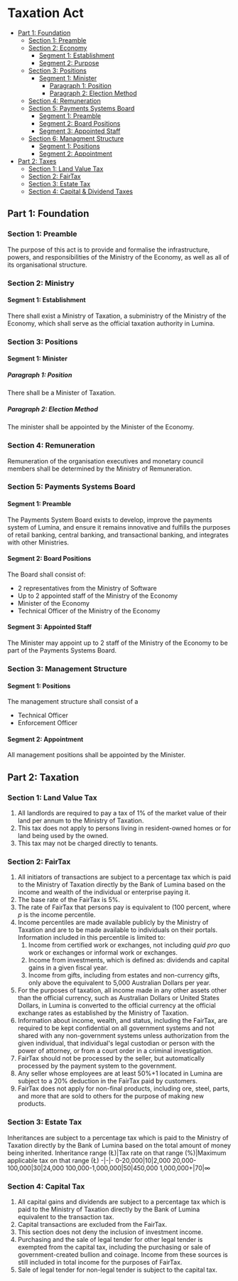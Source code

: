 # Taxation Act

- [Part 1: Foundation](https://github.com/lumina-gov/laws/blob/main/in_force/acts/economy.md#part-1-foundation)
    - [Section 1: Preamble](https://github.com/lumina-gov/laws/blob/main/in_force/acts/economy.md#section-1-preamble)
    - [Section 2: Economy](https://github.com/lumina-gov/laws/blob/main/in_force/acts/economy.md#section-2-economy)
        - [Segment 1: Establishment](https://github.com/lumina-gov/laws/blob/main/in_force/acts/economy.md#segment-1-establishment)
        - [Segment 2: Purpose](https://github.com/lumina-gov/laws/blob/main/in_force/acts/economy.md#segment-2-purpose)
    - [Section 3: Positions](https://github.com/lumina-gov/laws/blob/main/in_force/acts/economy.md#section-3-positions)
        - [Segment 1: Minister](https://github.com/lumina-gov/laws/blob/main/in_force/acts/economy.md#segment-1-minister)
            - [Paragraph 1: Position](https://github.com/lumina-gov/laws/blob/main/in_force/acts/economy.md#paragraph-1-position)
            - [Paragraph 2: Election Method](https://github.com/lumina-gov/laws/blob/main/in_force/acts/economy.md#paragraph-2-election-method)
    -  [Section 4: Remuneration](https://github.com/lumina-gov/laws/blob/main/in_force/acts/economy.md#section-4-remuneration)
    -  [Section 5: Payments Systems Board](https://github.com/lumina-gov/laws/blob/main/in_force/acts/economy.md#section-5-payments-systems-board)
        -  [Segment 1: Preamble](https://github.com/lumina-gov/laws/blob/main/in_force/acts/economy.md#segment-1-preamble)
        -  [Segment 2: Board Positions](https://github.com/lumina-gov/laws/blob/main/in_force/acts/economy.md#segment-2-board-positions)
        -  [Segment 3: Appointed Staff](https://github.com/lumina-gov/laws/blob/main/in_force/acts/economy.md#segment-3-appointed-staff)
    -  [Section 6: Managment Structure](https://github.com/lumina-gov/laws/blob/main/in_force/acts/economy.md#section-6-management-structure)
        -  [Segment 1: Positions](https://github.com/lumina-gov/laws/blob/main/in_force/acts/economy.md#segment-1-positions)
        -  [Segment 2: Appointment](https://github.com/lumina-gov/laws/blob/main/in_force/acts/economy.md#segment-2-appointment)
- [Part 2: Taxes](https://github.com/lumina-gov/laws/blob/main/in_force/acts/economy.md#part-2-Taxes)
    - [Section 1: Land Value Tax](https://github.com/lumina-gov/laws/blob/main/in_force/acts/economy.md#section-1-land-value-tax)
    - [Section 2: FairTax](https://github.com/lumina-gov/laws/blob/main/in_force/acts/economy.md#section-2-transaction-tax)
    - [Section 3: Estate Tax](https://github.com/lumina-gov/laws/blob/main/in_force/acts/economy.md#section-3-estate-tax)
    - [Section 4: Capital & Dividend Taxes](https://github.com/lumina-gov/laws/blob/main/in_force/acts/economy.md#section-4-capital-&-dividend-taxes)

## Part 1: Foundation

### Section 1: Preamble
The purpose of this act is to provide and formalise the infrastructure, powers, and responsibilities of the Ministry of the Economy, as well as all of its organisational structure.

### Section 2: Ministry

#### Segment 1: Establishment
There shall exist a Ministry of Taxation, a subministry of the Ministry of the Economy, which shall serve as the official taxation authority in Lumina.

### Section 3: Positions

#### Segment 1: Minister

##### Paragraph 1: Position
There shall be a Minister of Taxation.

##### Paragraph 2: Election Method
The minister shall be appointed by the Minister of the Economy.

### Section 4: Remuneration
Remuneration of the organisation executives and monetary council members shall be determined by the Ministry of Remuneration.

### Section 5: Payments Systems Board

#### Segment 1: Preamble
The Payments System Board exists to develop, improve the payments system of Lumina, and ensure it remains innovative and fulfills the purposes of retail banking, central banking, and transactional banking, and integrates with other Ministries.

#### Segment 2: Board Positions
The Board shall consist of:
- 2 representatives from the Ministry of Software
- Up to 2 appointed staff of the Ministry of the Economy
- Minister of the Economy
- Technical Officer of the Ministry of the Economy

#### Segment 3: Appointed Staff
The Minister may appoint up to 2 staff of the Ministry of the Economy to be part of the Payments Systems Board.

### Section 3: Management Structure

#### Segment 1: Positions
The management structure shall consist of a
- Technical Officer
- Enforcement Officer

#### Segment 2: Appointment
All management positions shall be appointed by the Minister.

## Part 2: Taxation

### Section 1: Land Value Tax
1. All landlords are required to pay a tax of 1% of the market value of their land per annum to the Ministry of Taxation.
2. This tax does not apply to persons living in resident-owned homes or for land being used by the owned.
3. This tax may not be charged directly to tenants.

### Section 2: FairTax
1. All initiators of transactions are subject to a percentage tax which is paid to the Ministry of Taxation directly by the Bank of Lumina based on the income and wealth of the individual or enterprise paying it.
2. The base rate of the FairTax is 5%.
3. The rate of FairTax that persons pay is equivalent to $(100%+100%-p)*5%$ percent, where $p$ is the income percentile.
4. Income percentiles are made available publicly by the Ministry of Taxation and are to be made available to individuals on their portals. Information included in this percentile is limited to:
    1. Income from certified work or exchanges, not including *quid pro quo* work or exchanges or informal work or exchanges.
    2. Income from investments, which is defined as: dividends and capital gains in a given fiscal year.
    3. Income from gifts, including from estates and non-currency gifts, only above the equivalent to 5,000 Australian Dollars per year.
5. For the purposes of taxation, all income made in any other assets other than the official currency, such as Australian Dollars or United States Dollars, in Lumina is converted to the official currency at the official exchange rates as established by the Ministry of Taxation.
6. Information about income, wealth, and status, including the FairTax, are required to be kept confidential on all government systems and not shared with any non-government systems unless authorization from the given individual, that individual's legal custodian or person with the power of attorney, or from a court order in a criminal investigation.
7. FairTax should not be processed by the seller, but automatically processed by the payment system to the government.
8. Any seller whose employees are at least 50%+1 located in Lumina are subject to a 20% deduction in the FairTax paid by customers.
9. FairTax does not apply for non-final products, including ore, steel, parts, and more that are sold to others for the purpose of making new products.

### Section 3: Estate Tax
Inheritances are subject to a percentage tax which is paid to the Ministry of Taxation directly by the Bank of Lumina based on the total amount of money being inherited.
Inheritance range (Ł)|Tax rate on that range (%)|Maximum applicable tax on that range (Ł)
-|-|-
0-20,000|10|2,000
20,000-100,000|30|24,000
100,000-1,000,000|50|450,000
1,000,000+|70|∞

### Section 4: Capital Tax
1. All capital gains and dividends are subject to a percentage tax which is paid to the Ministry of Taxation directly by the Bank of Lumina equivalent to the transaction tax.
2. Capital transactions are excluded from the FairTax.
3. This section does not deny the inclusion of investment income.
4. Purchasing and the sale of legal tender for other legal tender is exempted from the capital tax, including the purchasing or sale of government-created bullion and coinage. Income from these sources is still included in total income for the purposes of FairTax.
5. Sale of legal tender for non-legal tender is subject to the capital tax.
